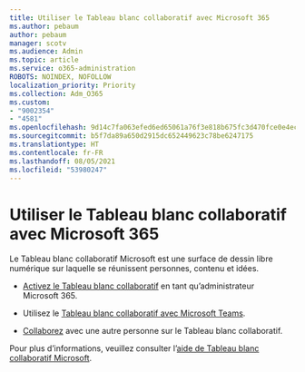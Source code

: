 ```yaml
---
title: Utiliser le Tableau blanc collaboratif avec Microsoft 365
ms.author: pebaum
author: pebaum
manager: scotv
ms.audience: Admin
ms.topic: article
ms.service: o365-administration
ROBOTS: NOINDEX, NOFOLLOW
localization_priority: Priority
ms.collection: Adm_O365
ms.custom:
- "9002354"
- "4581"
ms.openlocfilehash: 9d14c7fa063efed6ed65061a76f3e818b675fc3d470fce0e4ecc9fb5aa247a30
ms.sourcegitcommit: b5f7da89a650d2915dc652449623c78be6247175
ms.translationtype: HT
ms.contentlocale: fr-FR
ms.lasthandoff: 08/05/2021
ms.locfileid: "53980247"
---
```

# <a name="use-whiteboard-with-microsoft-365"></a>Utiliser le Tableau blanc collaboratif avec Microsoft 365

Le Tableau blanc collaboratif Microsoft est une surface de dessin libre numérique sur laquelle se réunissent personnes, contenu et idées. 

- [Activez le Tableau blanc collaboratif](https://support.office.com/article/d236aef8-fcdf-4b5e-b5d7-7f157461e920#bkmk_07) en tant qu’administrateur Microsoft 365. 

- Utilisez le [Tableau blanc collaboratif avec Microsoft Teams](https://support.microsoft.com/office/7a6e7218-e9dc-4ccc-89aa-b1a0bb9c31ee). 

- [Collaborez](https://support.office.com/article/d236aef8-fcdf-4b5e-b5d7-7f157461e920#bkmk_27) avec une autre personne sur le Tableau blanc collaboratif. 

Pour plus d’informations, veuillez consulter l’[aide de Tableau blanc collaboratif Microsoft](https://support.office.com/article/d236aef8-fcdf-4b5e-b5d7-7f157461e920). 
